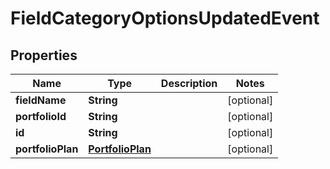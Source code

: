 
# FieldCategoryOptionsUpdatedEvent

## Properties
Name | Type | Description | Notes
------------ | ------------- | ------------- | -------------
**fieldName** | **String** |  |  [optional]
**portfolioId** | **String** |  |  [optional]
**id** | **String** |  |  [optional]
**portfolioPlan** | [**PortfolioPlan**](PortfolioPlan.md) |  |  [optional]



